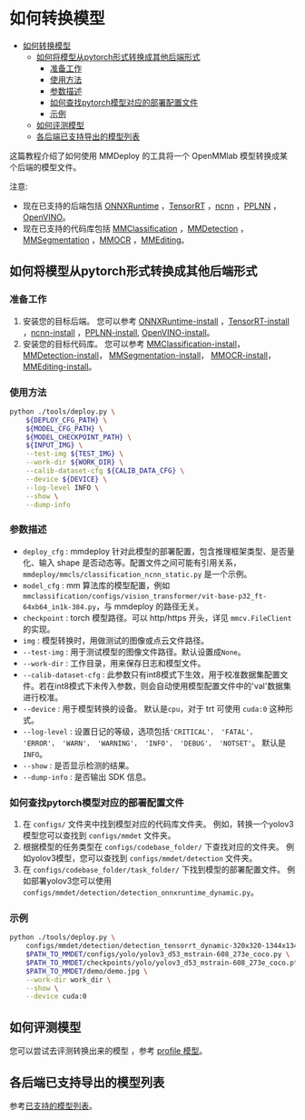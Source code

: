 # 如何转换模型

<!-- TOC -->

- [如何转换模型](#如何转换模型)
  - [如何将模型从pytorch形式转换成其他后端形式](#如何将模型从pytorch形式转换成其他后端形式)
    - [准备工作](#准备工作)
    - [使用方法](#使用方法)
    - [参数描述](#参数描述)
    - [如何查找pytorch模型对应的部署配置文件](#如何查找pytorch模型对应的部署配置文件)
    - [示例](#示例)
  - [如何评测模型](#如何评测模型)
  - [各后端已支持导出的模型列表](#各后端已支持导出的模型列表)

<!-- TOC -->

这篇教程介绍了如何使用 MMDeploy 的工具将一个 OpenMMlab 模型转换成某个后端的模型文件。

注意:

- 现在已支持的后端包括 [ONNXRuntime](../05-supported-backends/onnxruntime.md) ，[TensorRT](../05-supported-backends/tensorrt.md) ，[ncnn](../05-supported-backends/ncnn.md) ，[PPLNN](../05-supported-backends/pplnn.md) ，[OpenVINO](../05-supported-backends/openvino.md)。
- 现在已支持的代码库包括 [MMClassification](../04-supported-codebases/mmcls.md) ，[MMDetection](../04-supported-codebases/mmdet.md) ，[MMSegmentation](../04-supported-codebases/mmseg.md) ，[MMOCR](../04-supported-codebases/mmocr.md) ，[MMEditing](../04-supported-codebases/mmedit.md)。

## 如何将模型从pytorch形式转换成其他后端形式

### 准备工作

1. 安装您的目标后端。 您可以参考 [ONNXRuntime-install](../05-supported-backends/onnxruntime.md) ，[TensorRT-install](../05-supported-backends/tensorrt.md) ，[ncnn-install](../05-supported-backends/ncnn.md) ，[PPLNN-install](../05-supported-backends/pplnn.md), [OpenVINO-install](../05-supported-backends/openvino.md)。
2. 安装您的目标代码库。 您可以参考 [MMClassification-install](https://github.com/open-mmlab/mmclassification/blob/1.x/docs/zh_CN/get_started.md#%E5%AE%89%E8%A3%85)， [MMDetection-install](https://github.com/open-mmlab/mmdetection/blob/3.x/docs/zh_cn/get_started.md)， [MMSegmentation-install](https://github.com/open-mmlab/mmsegmentation/blob/1.x/docs/zh_cn/get_started.md#installation)， [MMOCR-install](https://github.com/open-mmlab/mmocr/blob/1.x/docs/zh_cn/get_started/install.md)， [MMEditing-install](https://github.com/open-mmlab/mmediting/blob/1.x/docs/en/2_get_started.md#installation)。

### 使用方法

```bash
python ./tools/deploy.py \
    ${DEPLOY_CFG_PATH} \
    ${MODEL_CFG_PATH} \
    ${MODEL_CHECKPOINT_PATH} \
    ${INPUT_IMG} \
    --test-img ${TEST_IMG} \
    --work-dir ${WORK_DIR} \
    --calib-dataset-cfg ${CALIB_DATA_CFG} \
    --device ${DEVICE} \
    --log-level INFO \
    --show \
    --dump-info
```

### 参数描述

- `deploy_cfg` : mmdeploy 针对此模型的部署配置，包含推理框架类型、是否量化、输入 shape 是否动态等。配置文件之间可能有引用关系，`mmdeploy/mmcls/classification_ncnn_static.py` 是一个示例。
- `model_cfg` : mm 算法库的模型配置，例如 `mmclassification/configs/vision_transformer/vit-base-p32_ft-64xb64_in1k-384.py`，与 mmdeploy 的路径无关。
- `checkpoint` : torch 模型路径。可以 http/https 开头，详见 `mmcv.FileClient`   的实现。
- `img` : 模型转换时，用做测试的图像或点云文件路径。
- `--test-img` : 用于测试模型的图像文件路径。默认设置成`None`。
- `--work-dir` : 工作目录，用来保存日志和模型文件。
- `--calib-dataset-cfg` : 此参数只有int8模式下生效，用于校准数据集配置文件。若在int8模式下未传入参数，则会自动使用模型配置文件中的'val'数据集进行校准。
- `--device` : 用于模型转换的设备。 默认是`cpu`，对于 trt 可使用 `cuda:0` 这种形式。
- `--log-level` : 设置日记的等级，选项包括`'CRITICAL'， 'FATAL'， 'ERROR'， 'WARN'， 'WARNING'， 'INFO'， 'DEBUG'， 'NOTSET'`。 默认是`INFO`。
- `--show` : 是否显示检测的结果。
- `--dump-info` : 是否输出 SDK 信息。

### 如何查找pytorch模型对应的部署配置文件

1. 在 `configs/` 文件夹中找到模型对应的代码库文件夹。 例如，转换一个yolov3模型您可以查找到 `configs/mmdet` 文件夹。
2. 根据模型的任务类型在 `configs/codebase_folder/` 下查找对应的文件夹。 例如yolov3模型，您可以查找到 `configs/mmdet/detection` 文件夹。
3. 在 `configs/codebase_folder/task_folder/` 下找到模型的部署配置文件。 例如部署yolov3您可以使用 `configs/mmdet/detection/detection_onnxruntime_dynamic.py`。

### 示例

```bash
python ./tools/deploy.py \
    configs/mmdet/detection/detection_tensorrt_dynamic-320x320-1344x1344.py \
    $PATH_TO_MMDET/configs/yolo/yolov3_d53_mstrain-608_273e_coco.py \
    $PATH_TO_MMDET/checkpoints/yolo/yolov3_d53_mstrain-608_273e_coco.pth \
    $PATH_TO_MMDET/demo/demo.jpg \
    --work-dir work_dir \
    --show \
    --device cuda:0
```

## 如何评测模型

您可以尝试去评测转换出来的模型 ，参考 [profile 模型](profile_model.md)。

## 各后端已支持导出的模型列表

参考[已支持的模型列表](../03-benchmark/supported_models.md)。
